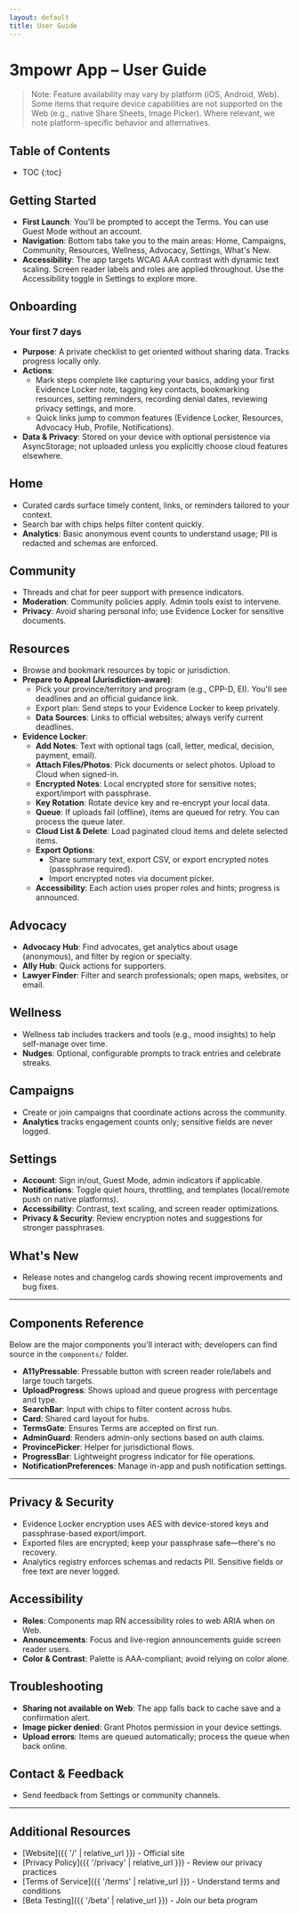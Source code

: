 ```yaml
---
layout: default
title: User Guide
---
```


# 3mpowr App – User Guide

> Note: Feature availability may vary by platform (iOS, Android, Web). Some items that require device capabilities are not supported on the Web (e.g., native Share Sheets, Image Picker). Where relevant, we note platform-specific behavior and alternatives.

## Table of Contents
- TOC
{:toc}

## Getting Started
- **First Launch**: You'll be prompted to accept the Terms. You can use Guest Mode without an account.
- **Navigation**: Bottom tabs take you to the main areas: Home, Campaigns, Community, Resources, Wellness, Advocacy, Settings, What's New.
- **Accessibility**: The app targets WCAG AAA contrast with dynamic text scaling. Screen reader labels and roles are applied throughout. Use the Accessibility toggle in Settings to explore more.

## Onboarding
### Your first 7 days
- **Purpose**: A private checklist to get oriented without sharing data. Tracks progress locally only.
- **Actions**:
  - Mark steps complete like capturing your basics, adding your first Evidence Locker note, tagging key contacts, bookmarking resources, setting reminders, recording denial dates, reviewing privacy settings, and more.
  - Quick links jump to common features (Evidence Locker, Resources, Advocacy Hub, Profile, Notifications).
- **Data & Privacy**: Stored on your device with optional persistence via AsyncStorage; not uploaded unless you explicitly choose cloud features elsewhere.

## Home
- Curated cards surface timely content, links, or reminders tailored to your context.
- Search bar with chips helps filter content quickly.
- **Analytics**: Basic anonymous event counts to understand usage; PII is redacted and schemas are enforced.

## Community
- Threads and chat for peer support with presence indicators.
- **Moderation**: Community policies apply. Admin tools exist to intervene.
- **Privacy**: Avoid sharing personal info; use Evidence Locker for sensitive documents.

## Resources
- Browse and bookmark resources by topic or jurisdiction.
- **Prepare to Appeal (Jurisdiction-aware)**:
  - Pick your province/territory and program (e.g., CPP-D, EI). You'll see deadlines and an official guidance link.
  - Export plan: Send steps to your Evidence Locker to keep privately.
  - **Data Sources**: Links to official websites; always verify current deadlines.
- **Evidence Locker**:
  - **Add Notes**: Text with optional tags (call, letter, medical, decision, payment, email).
  - **Attach Files/Photos**: Pick documents or select photos. Upload to Cloud when signed-in.
  - **Encrypted Notes**: Local encrypted store for sensitive notes; export/import with passphrase.
  - **Key Rotation**: Rotate device key and re-encrypt your local data.
  - **Queue**: If uploads fail (offline), items are queued for retry. You can process the queue later.
  - **Cloud List & Delete**: Load paginated cloud items and delete selected items.
  - **Export Options**:
    - Share summary text, export CSV, or export encrypted notes (passphrase required).
    - Import encrypted notes via document picker.
  - **Accessibility**: Each action uses proper roles and hints; progress is announced.

## Advocacy
- **Advocacy Hub**: Find advocates, get analytics about usage (anonymous), and filter by region or specialty.
- **Ally Hub**: Quick actions for supporters.
- **Lawyer Finder**: Filter and search professionals; open maps, websites, or email.

## Wellness
- Wellness tab includes trackers and tools (e.g., mood insights) to help self-manage over time.
- **Nudges**: Optional, configurable prompts to track entries and celebrate streaks.

## Campaigns
- Create or join campaigns that coordinate actions across the community.
- **Analytics** tracks engagement counts only; sensitive fields are never logged.

## Settings
- **Account**: Sign in/out, Guest Mode, admin indicators if applicable.
- **Notifications**: Toggle quiet hours, throttling, and templates (local/remote push on native platforms).
- **Accessibility**: Contrast, text scaling, and screen reader optimizations.
- **Privacy & Security**: Review encryption notes and suggestions for stronger passphrases.

## What's New
- Release notes and changelog cards showing recent improvements and bug fixes.

---

## Components Reference
Below are the major components you'll interact with; developers can find source in the `components/` folder.

- **A11yPressable**: Pressable button with screen reader role/labels and large touch targets.
- **UploadProgress**: Shows upload and queue progress with percentage and type.
- **SearchBar**: Input with chips to filter content across hubs.
- **Card**: Shared card layout for hubs.
- **TermsGate**: Ensures Terms are accepted on first run.
- **AdminGuard**: Renders admin-only sections based on auth claims.
- **ProvincePicker**: Helper for jurisdictional flows.
- **ProgressBar**: Lightweight progress indicator for file operations.
- **NotificationPreferences**: Manage in-app and push notification settings.

---

## Privacy & Security
- Evidence Locker encryption uses AES with device-stored keys and passphrase-based export/import.
- Exported files are encrypted; keep your passphrase safe—there's no recovery.
- Analytics registry enforces schemas and redacts PII. Sensitive fields or free text are never logged.

## Accessibility
- **Roles**: Components map RN accessibility roles to web ARIA when on Web.
- **Announcements**: Focus and live-region announcements guide screen reader users.
- **Color & Contrast**: Palette is AAA-compliant; avoid relying on color alone.

## Troubleshooting
- **Sharing not available on Web**: The app falls back to cache save and a confirmation alert.
- **Image picker denied**: Grant Photos permission in your device settings.
- **Upload errors**: Items are queued automatically; process the queue when back online.

## Contact & Feedback
- Send feedback from Settings or community channels.

---

## Additional Resources
- [Website]({{ '/' | relative_url }}) - Official site
- [Privacy Policy]({{ '/privacy' | relative_url }}) - Review our privacy practices
- [Terms of Service]({{ '/terms' | relative_url }}) - Understand terms and conditions
- [Beta Testing]({{ '/beta' | relative_url }}) - Join our beta program
